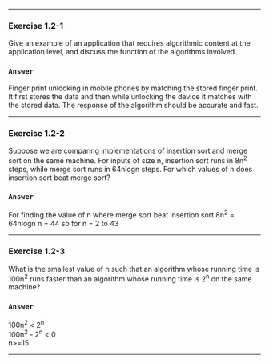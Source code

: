 ***
### Exercise 1.2-1
Give an example of an application that requires algorithmic content at the application level, and discuss the function of the algorithms 
involved.
### `Answer`
Finger print unlocking in mobile phones by matching the stored finger print. It first stores the data and then while unlocking the device 
it matches with the stored data. The response of the algorithm should be accurate and fast.

***
### Exercise 1.2-2
Suppose we are comparing implementations of insertion sort and merge sort on the same machine. For inputs of size n, insertion sort runs in 
8n<sup>2</sup> steps, while merge sort runs in 64nlogn steps. For which values of n does insertion sort beat merge sort?
### `Answer`
For finding the value of n where merge sort beat insertion sort
8n<sup>2</sup> = 64nlogn
n = 44
so for n = 2 to 43

***
### Exercise 1.2-3
What is the smallest value of n such that an algorithm whose running time is 100n<sup>2</sup> runs faster than an algorithm whose running 
time is 2<sup>n</sup> on the same machine?
### `Answer`
100n<sup>2</sup> < 2<sup>n</sup>  
100n<sup>2</sup> - 2<sup>n</sup> < 0  
n>=15
***

